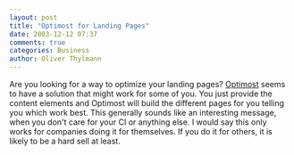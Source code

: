 ```yaml
---
layout: post
title: "Optimost for Landing Pages"
date: 2003-12-12 07:37
comments: true
categories: Business
author: Oliver Thylmann
---
```



Are you looking for a way to optimize your landing pages? [Optimost](http://www.optimost.com/) seems to have a solution that might work for some of you. You just provide the content elements and Optimost will build the different pages for you telling you which work best. This generally sounds like an interesting message, when you don't care for your CI or anything else. I would say this only works for companies doing it for themselves. If you do it for others, it is likely to be a hard sell at least.

